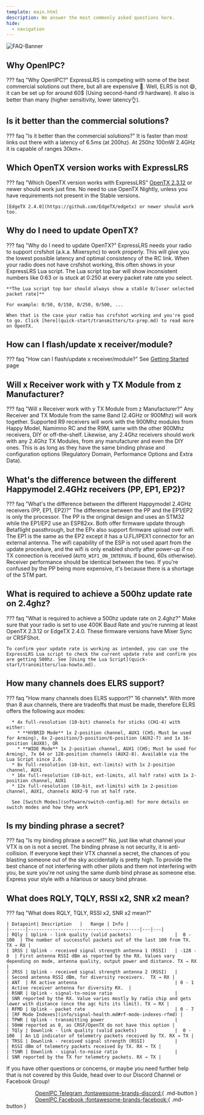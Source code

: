 ```yaml
---
template: main.html
description: We answer the most commonly asked questions here.
hide:
  - navigation
---
```


![FAQ-Banner](https://raw.githubusercontent.com/ExpressLRS/ExpressLRS-Hardware/master/img/faq.png)

## <span class="custom-heading" data-id="1">Why OpenIPC?</span>

??? faq "Why OpenIPC?"
    ExpressLRS is competing with some of the best commercial solutions out there, but all are expensive 🙁. Well, ELRS is not 😄, it can be set up for around 60$ (Using second-hand r9 hardware). It also is better than many (higher sensitivity, lower latency👌).
## <span class="custom-heading" data-id="2">Is it better than the commercial solutions?</span>

??? faq "Is it better than the commercial solutions?"
    It is faster than most links out there with a latency of 6.5ms (at 200hz). At 250hz 100mW 2.4GHz it is capable of ranges 30km+.
## <span class="custom-heading" data-id="3">Which OpenTX version works with ExpressLRS</span>

??? faq "Which OpenTX version works with ExpressLRS"
    [OpenTX 2.3.12](https://www.open-tx.org/downloads.html#Releases23-ref) or newer should work just fine. No need to use OpenTX Nightly, unless you have requirements not present in the Stable versions.

    [EdgeTX 2.4.0](https://github.com/EdgeTX/edgetx) or newer should work too.
## <span class="custom-heading" data-id="4">Why do I need to update OpenTX?</span>

??? faq "Why do I need to update OpenTX?"
    ExpressLRS needs your radio to support crsfshot (a.k.a. Mixersync) to work properly. This will give you the lowest possible latency and optimal consistency of the RC link. When your radio does not have crsfshot working, this often shows in your ExpressLRS Lua script. The Lua script top bar will show inconsistent numbers like 0:63 or is stuck at 0:250 at every packet rate rate you select.

    **The Lua script top bar should always show a stable 0/[user selected packet rate]**

    For example: 0/50, 0/150, 0/250, 0/500, ...

    When that is the case your radio has crsfshot working and you're good to go. Click [here](quick-start/transmitters/tx-prep.md) to read more on OpenTX.

## <span class="custom-heading" data-id="5">How can I flash/update x receiver/module?</span>

??? faq "How can I flash/update x receiver/module?"
    See [Getting Started](quick-start/getting-started.md) page

## <span class="custom-heading" data-id="6">Will x Receiver work with y TX Module from z Manufacturer?</span>

??? faq "Will x Receiver work with y TX Module from z Manufacturer?"
    Any Receiver and TX Module from the same Band (2.4GHz or 900Mhz) will work together. Supported R9 receivers will work with the 900Mhz modules from Happy Model, Namimno RC and the R9M, same with the other 900Mhz receivers, DIY or off-the-shelf. Likewise, any 2.4Ghz receivers should work with any 2.4Ghz TX Modules, from any manufacturer and even the DIY ones. This is as long as they have the same binding phrase and configuration options (Regulatory Domain, Performance Options and Extra Data).

## <span class="custom-heading" data-id="7">What's the difference between the different Happymodel 2.4GHz receivers (PP, EP1, EP2)?</span>

??? faq "What's the difference between the different Happymodel 2.4GHz receivers (PP, EP1, EP2)?"
    The difference between the PP and the EP1/EP2 is only the processor. The PP is the original design and uses an STM32 while the EP1/EP2 use an ESP82xx. Both offer firmware update through Betaflight passthrough, but the EPx also support firmware upload over wifi. The EP1 is the same as the EP2 except it has a U.FL/IPEX1 connector for an external antenna. The wifi capability of the ESP is not used apart from the update procedure, and the wifi is only enabled shortly after power-up if no TX connection is received (`AUTO_WIFI_ON_INTERVAL` if bound, 60s otherwise). Receiver performance should be identical between the two.
    If you're confused by the PP being more expensive, it's because there is a shortage of the STM part.

## <span class="custom-heading" data-id="8">What is required to achieve a 500hz update rate on 2.4ghz?</span>

??? faq "What is required to achieve a 500hz update rate on 2.4ghz?"
    Make sure that your radio is set to use 400K Baud Rate and you're running at least OpenTX 2.3.12 or EdgeTX 2.4.0. These firmware versions have Mixer Sync or CRSFShot.

    To confirm your update rate is working as intended, you can use the ExpressLRS Lua script to check the current update rate and confirm you are getting 500hz. See [Using the Lua Script](quick-start/transmitters/lua-howto.md).

## <span class="custom-heading" data-id="9">How many channels does ELRS support?</span>

??? faq "How many channels does ELRS support?"
    16 channels*. With more than 8 aux channels, there are tradeoffs that must be made, therefore ELRS offers the following aux modes:

      * 4x full-resolution (10-bit) channels for sticks (CH1-4) with either:
        * **HYBRID Mode** 1x 2-position channel, AUX1 (CH5; Must be used for Arming), 6x 2-position/3-position/6-position (AUX2-7) and 1x 16-position (AUX8), OR
        * **WIDE Mode** 1x 2-position channel, AUX1 (CH5; Must be used for Arming), 7x 64 or 128-position channels (AUX2-8). Available via the Lua Script since 2.0.
      * 8x full-resolution (10-bit, ext-limits) with 1x 2-position channel, AUX1
      * 16x full-resolution (10-bit, ext-limits, all half rate) with 1x 2-position channel, AUX1
      * 12x full-resolution (10-bit, ext-limits) with 1x 2-position channel, AUX1, channels AUX2-9 run at half rate.
        
      See [Switch Modes](software/switch-config.md) for more details on switch modes and how they work

## <span class="custom-heading" data-id="10">Is my binding phrase a secret?</span>

??? faq "Is my binding phrase a secret?"
    No, just like what channel your VTX is on is not a secret. The binding phrase is not security, it is anti-collision. If everyone kept their VTX channel a secret, the chances of you blasting someone out of the sky accidentally is pretty high. To provide the best chance of not interfering with other pilots and them not interfering with you, be sure you're not using the same dumb bind phrase as someone else. Express your style with a hilarious or saucy bind phrase.

## <span class="custom-heading" data-id="11">What does RQLY, TQLY, RSSI x2, SNR x2 mean?</span>

??? faq "What does RQLY, TQLY, RSSI x2, SNR x2 mean?"

    | Datapoint| Description   |   Range | Info |
    |------|-----------------------------------------|---|---|
    | RQly | Uplink - link quality (valid packets)                |  0 - 100  | The number of successful packets out of the last 100 from TX. TX → RX |
    | 1RSS | Uplink - received signal strength antenna 1 (RSSI)   | -128 - 0  | First antenna RSSI dBm as reported by the RX. Values vary depending on mode, antenna quality, output power and distance. TX → RX |
    | 2RSS | Uplink - received signal strength antenna 2 (RSSI)   |           | Second antenna RSSI dBm, for diversity receivers.  TX → RX |
    | ANT  | RX active antenna                                    | 0 - 1     | Active receiver antenna for diversity RX.  |
    | RSNR | Uplink - signal-to-noise ratio                       |           | SNR reported by the RX. Value varies mostly by radio chip and gets lower with distance (once the agc hits its limit). TX → RX |
    | RFMD | Uplink - packet rate                                 | 0 - 7     | [RF Mode Indexes](info/signal-health.md#rf-mode-indexes-rfmd) |
    | TPWR | Uplink - transmitting power                          |           | 50mW reported as 0, as CRSF/OpenTX do not have this option |
    | TQly | Downlink - link quality (valid packets)              |  0 - 100  | An LQ indicator of telemetry packets received by TX. RX → TX |
    | TRSS | Downlink - received signal strength (RSSI)           |           | RSSI dBm of telemetry packets received by TX. RX → TX |
    | TSNR | Downlink - signal-to-noise ratio                     |           | SNR reported by the TX for telemetry packets. RX → TX |

If you have other questions or concerns, or maybe you need further help that is not covered by this Guide, head over to our Discord Channel or Facebook Group!

<span style="padding-left:15%; display:inline; text-align:center">[OpenIPC Telegram :fontawesome-brands-discord:](https://t.me/OpenIPC){ .md-button }</span>
<span style="padding-left:15%; display:inline; text-align:center">[OpenIPC Facebook :fontawesome-brands-facebook:](https://www.facebook.com/groups/956912811789726){ .md-button }</span>

<script src="../assets/javascripts/admonition-enhancement.js"></script>
